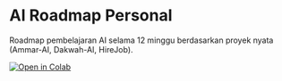 # AI Roadmap Personal

Roadmap pembelajaran AI selama 12 minggu berdasarkan proyek nyata (Ammar-AI, Dakwah-AI, HireJob).

[![Open in Colab](https://colab.research.google.com/assets/colab-badge.svg)](https://colab.research.google.com/github/isanbai/cipta-ai-vault/blob/master/Course/Week01_Fundamentals/prak1_linear_regression.ipynb)
